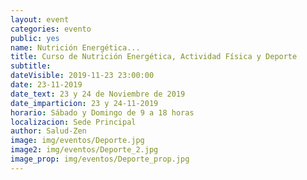 ```yaml
---
layout: event
categories: evento
public: yes
name: Nutrición Energética...
title: Curso de Nutrición Energética, Actividad Física y Deporte
subtitle:
dateVisible: 2019-11-23 23:00:00
date: 23-11-2019
date_text: 23 y 24 de Noviembre de 2019
date_imparticion: 23 y 24-11-2019
horario: Sábado y Domingo de 9 a 18 horas
localizacion: Sede Principal
author: Salud-Zen
image: img/eventos/Deporte.jpg
image2: img/eventos/Deporte_2.jpg
image_prop: img/eventos/Deporte_prop.jpg
---
```

